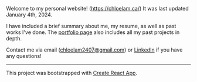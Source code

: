 
Welcome to my personal website! (https://chloelam.ca/) It was last updated January 4th, 2024.

I have included a brief summary about me, my resume, as well as past works I've done. 
The <a href=https://chloelam.ca/portfolio>portfolio page</a> also includes all my past projects in depth.

Contact me via email (chloelam2407@gmail.com) or <a href="https://www.linkedin.com/in/chloe-lam-2407/">LinkedIn</a> if you have any questions!

------------------------------------------------------------------------------------------------------------

This project was bootstrapped with [Create React App](https://github.com/facebook/create-react-app).
